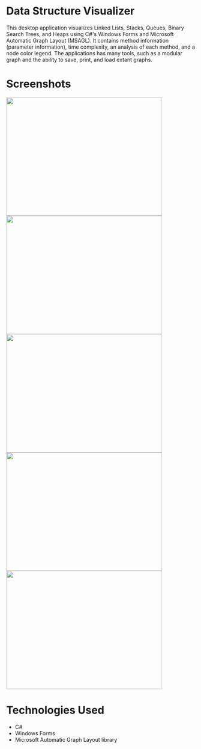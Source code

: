 # Data Structure Visualizer
This desktop application visualizes Linked Lists, Stacks, Queues, Binary Search Trees, and Heaps using C#'s Windows Forms and Microsoft Automatic Graph Layout (MSAGL). It contains method information (parameter information), time complexity, an analysis of each method, and a node color legend. The applications has many tools, such as a modular graph and the ability to save, print, and load extant graphs.

# Screenshots
<img src="https://zakpruitt.codes/images/dsv%201.PNG" width="415" height="315" /><img src="https://zakpruitt.codes/images/dsv%202.PNG" width="415" height="315" />
<img src="https://zakpruitt.codes/images/dsv%203.PNG" width="415" height="315" /><img src="https://zakpruitt.codes/images/dsv%204.PNG" width="415" height="315" />
<img src="https://zakpruitt.codes/images/dsv%205.PNG" width="415" height="315" />

# Technologies Used
* C#
* Windows Forms
* Microsoft Automatic Graph Layout library
